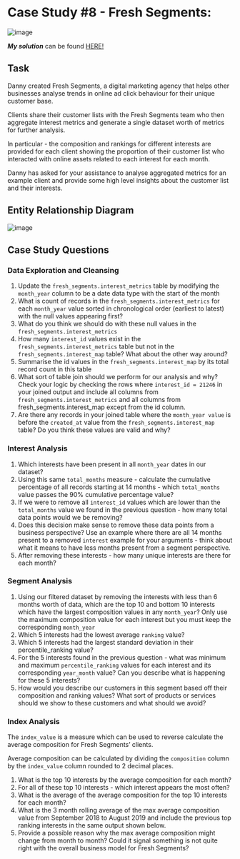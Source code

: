 # Case Study #8 - Fresh Segments:

![image](https://user-images.githubusercontent.com/59825363/196279798-367b1cb0-bea6-4b8a-8ae1-910bb8248eab.png)

**_My solution_** can be found [HERE!](https://github.com/TJBRocker/SQL-Portfolio/blob/main/8%20Week%20SQL%20Challenge/Case%20Study%20%238%20-%20Fresh%20Segments/Solution.md)

## Task

Danny created Fresh Segments, a digital marketing agency that helps other businesses analyse trends in online ad click behaviour for their unique customer base.

Clients share their customer lists with the Fresh Segments team who then aggregate interest metrics and generate a single dataset worth of metrics for further analysis.

In particular - the composition and rankings for different interests are provided for each client showing the proportion of their customer list who interacted with online assets related to each interest for each month.

Danny has asked for your assistance to analyse aggregated metrics for an example client and provide some high level insights about the customer list and their interests.

## Entity Relationship Diagram

![image](https://github.com/TJBRocker/SQL-Portfolio/assets/59825363/f1f99172-33ba-45cd-977b-45ee58266a02)

## Case Study Questions

### Data Exploration and Cleansing

1.  Update the `fresh_segments.interest_metrics` table by modifying the `month_year` column to be a date data type with the start of the month
2.  What is count of records in the `fresh_segments.interest_metrics` for each `month_year` value sorted in chronological order (earliest to latest) with the null values appearing first?
3.  What do you think we should do with these null values in the `fresh_segments.interest_metrics`
4.  How many `interest_id` values exist in the `fresh_segments.interest_metrics` table but not in the `fresh_segments.interest_map` table? What about the other way around?
5.  Summarise the id values in the `fresh_segments.interest_map` by its total record count in this table
6.  What sort of table join should we perform for our analysis and why? Check your logic by checking the rows where `interest_id = 21246` in your joined output and include all columns from `fresh_segments.interest_metrics` and all columns from fresh_segments.interest_map except from the id column.
7.  Are there any records in your joined table where the `month_year value` is before the `created_at` value from the `fresh_segments.interest_map` table? Do you think these values are valid and why?

### Interest Analysis

1.  Which interests have been present in all `month_year` dates in our dataset?
2.  Using this same `total_months` measure - calculate the cumulative percentage of all records starting at 14 months - which `total_months` value passes the 90% cumulative percentage value?
3.  If we were to remove all `interest_id` values which are lower than the `total_months` value we found in the previous question - how many total data points would we be removing?
4.  Does this decision make sense to remove these data points from a business perspective? Use an example where there are all 14 months present to a removed `interest` example for your arguments - think about what it means to have less months present from a segment perspective.
5.  After removing these interests - how many unique interests are there for each month?

### Segment Analysis

1.  Using our filtered dataset by removing the interests with less than 6 months worth of data, which are the top 10 and bottom 10 interests which have the largest composition values in any `month_year`? Only use the maximum composition value for each interest but you must keep the corresponding `month_year`
2.  Which 5 interests had the lowest average `ranking` value?
3.  Which 5 interests had the largest standard deviation in their percentile_ranking value?
4.  For the 5 interests found in the previous question - what was minimum and maximum `percentile_ranking` values for each interest and its corresponding `year_month` value? Can you describe what is happening for these 5 interests?
5.  How would you describe our customers in this segment based off their composition and ranking values? What sort of products or services should we show to these customers and what should we avoid?

### Index Analysis

The `index_value` is a measure which can be used to reverse calculate the average composition for Fresh Segments’ clients.

Average composition can be calculated by dividing the `composition` column by the `index_value` column rounded to 2 decimal places.

1.  What is the top 10 interests by the average composition for each month?
2.  For all of these top 10 interests - which interest appears the most often?
3.  What is the average of the average composition for the top 10 interests for each month?
4.  What is the 3 month rolling average of the max average composition value from September 2018 to August 2019 and include the previous top ranking interests in the same output shown below.
5.  Provide a possible reason why the max average composition might change from month to month? Could it signal something is not quite right with the overall business model for Fresh Segments?
